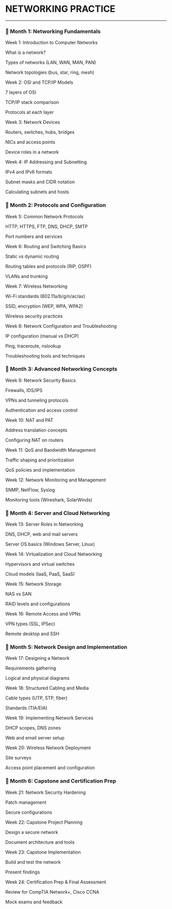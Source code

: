 # NETWORKING PRACTICE
---

### 📅 Month 1: Networking Fundamentals
Week 1: Introduction to Computer Networks

What is a network?

Types of networks (LAN, WAN, MAN, PAN)

Network topologies (bus, star, ring, mesh)

Week 2: OSI and TCP/IP Models

7 layers of OSI

TCP/IP stack comparison

Protocols at each layer

Week 3: Network Devices

Routers, switches, hubs, bridges

NICs and access points

Device roles in a network

Week 4: IP Addressing and Subnetting

IPv4 and IPv6 formats

Subnet masks and CIDR notation

Calculating subnets and hosts

### 📅 Month 2: Protocols and Configuration
Week 5: Common Network Protocols

HTTP, HTTPS, FTP, DNS, DHCP, SMTP

Port numbers and services

Week 6: Routing and Switching Basics

Static vs dynamic routing

Routing tables and protocols (RIP, OSPF)

VLANs and trunking

Week 7: Wireless Networking

Wi-Fi standards (802.11a/b/g/n/ac/ax)

SSID, encryption (WEP, WPA, WPA2)

Wireless security practices

Week 8: Network Configuration and Troubleshooting

IP configuration (manual vs DHCP)

Ping, traceroute, nslookup

Troubleshooting tools and techniques

### 📅 Month 3: Advanced Networking Concepts
Week 9: Network Security Basics

Firewalls, IDS/IPS

VPNs and tunneling protocols

Authentication and access control

Week 10: NAT and PAT

Address translation concepts

Configuring NAT on routers

Week 11: QoS and Bandwidth Management

Traffic shaping and prioritization

QoS policies and implementation

Week 12: Network Monitoring and Management

SNMP, NetFlow, Syslog

Monitoring tools (Wireshark, SolarWinds)

### 📅 Month 4: Server and Cloud Networking
Week 13: Server Roles in Networking

DNS, DHCP, web and mail servers

Server OS basics (Windows Server, Linux)

Week 14: Virtualization and Cloud Networking

Hypervisors and virtual switches

Cloud models (IaaS, PaaS, SaaS)

Week 15: Network Storage

NAS vs SAN

RAID levels and configurations

Week 16: Remote Access and VPNs

VPN types (SSL, IPSec)

Remote desktop and SSH

### 📅 Month 5: Network Design and Implementation
Week 17: Designing a Network

Requirements gathering

Logical and physical diagrams

Week 18: Structured Cabling and Media

Cable types (UTP, STP, fiber)

Standards (TIA/EIA)

Week 19: Implementing Network Services

DHCP scopes, DNS zones

Web and email server setup

Week 20: Wireless Network Deployment

Site surveys

Access point placement and configuration

### 📅 Month 6: Capstone and Certification Prep
Week 21: Network Security Hardening

Patch management

Secure configurations

Week 22: Capstone Project Planning

Design a secure network

Document architecture and tools

Week 23: Capstone Implementation

Build and test the network

Present findings

Week 24: Certification Prep & Final Assessment

Review for CompTIA Network+, Cisco CCNA

Mock exams and feedback